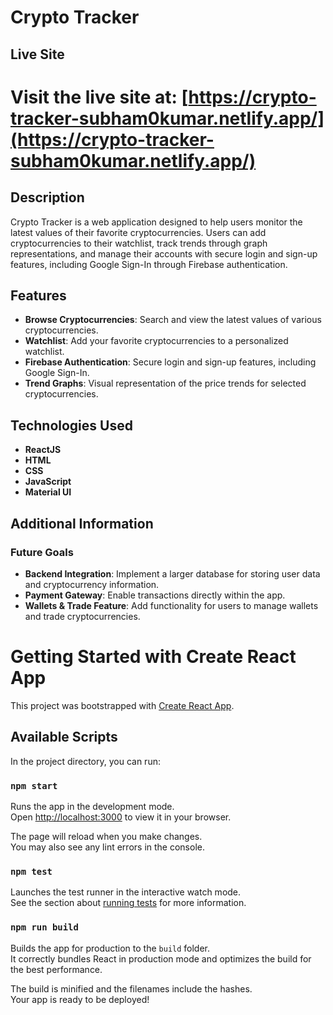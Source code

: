 # Crypto Tracker
## Live Site

# Visit the live site at: [https://crypto-tracker-subham0kumar.netlify.app/](https://crypto-tracker-subham0kumar.netlify.app/)

## Description

Crypto Tracker is a web application designed to help users monitor the latest values of their favorite cryptocurrencies. Users can add cryptocurrencies to their watchlist, track trends through graph representations, and manage their accounts with secure login and sign-up features, including Google Sign-In through Firebase authentication.

## Features

- **Browse Cryptocurrencies**: Search and view the latest values of various cryptocurrencies.
- **Watchlist**: Add your favorite cryptocurrencies to a personalized watchlist.
- **Firebase Authentication**: Secure login and sign-up features, including Google Sign-In.
- **Trend Graphs**: Visual representation of the price trends for selected cryptocurrencies.


## Technologies Used

- **ReactJS**
- **HTML**
- **CSS**
- **JavaScript**
- **Material UI**

## Additional Information

### Future Goals
- **Backend Integration**: Implement a larger database for storing user data and cryptocurrency information.
- **Payment Gateway**: Enable transactions directly within the app.
- **Wallets & Trade Feature**: Add functionality for users to manage wallets and trade cryptocurrencies.





# Getting Started with Create React App

This project was bootstrapped with [Create React App](https://github.com/facebook/create-react-app).

## Available Scripts

In the project directory, you can run:

### `npm start`

Runs the app in the development mode.\
Open [http://localhost:3000](http://localhost:3000) to view it in your browser.

The page will reload when you make changes.\
You may also see any lint errors in the console.

### `npm test`

Launches the test runner in the interactive watch mode.\
See the section about [running tests](https://facebook.github.io/create-react-app/docs/running-tests) for more information.

### `npm run build`

Builds the app for production to the `build` folder.\
It correctly bundles React in production mode and optimizes the build for the best performance.

The build is minified and the filenames include the hashes.\
Your app is ready to be deployed!
